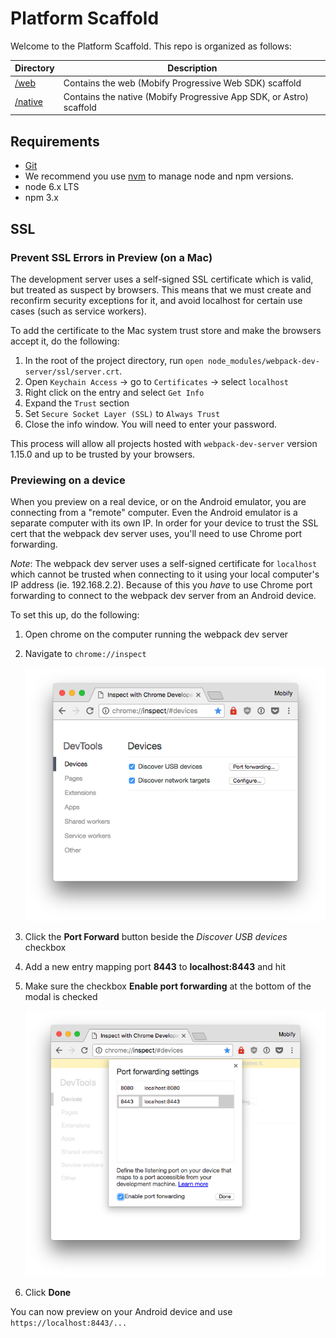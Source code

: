 # Platform Scaffold

Welcome to the Platform Scaffold. This repo is organized as follows:

| Directory          | Description                                                         |
| ------------------ | ------------------------------------------------------------------- |
| [/web](/web)       | Contains the web (Mobify Progressive Web SDK) scaffold              |
| [/native](/native) | Contains the native (Mobify Progressive App SDK, or Astro) scaffold |

## Requirements

- [Git](https://git-scm.com/)
- We recommend you use [nvm](https://github.com/creationix/nvm#installation) to
manage node and npm versions.
- node 6.x LTS
- npm 3.x

## SSL

### Prevent SSL Errors in Preview (on a Mac)

The development server uses a self-signed SSL certificate which is
valid, but treated as suspect by browsers. This means that we must
create and reconfirm security exceptions for it, and avoid localhost
for certain use cases (such as service workers).

To add the certificate to the Mac system trust store and make the
browsers accept it, do the following:

1. In the root of the project directory, run `open node_modules/webpack-dev-server/ssl/server.crt`.
2. Open `Keychain Access` -> go to `Certificates` -> select `localhost`
3. Right click on the entry and select `Get Info`
4. Expand the `Trust` section
5. Set `Secure Socket Layer (SSL)` to `Always Trust`
6. Close the info window. You will need to enter your password.

This process will allow all projects hosted with `webpack-dev-server`
version 1.15.0 and up to be trusted by your browsers.

### Previewing on a device

When you preview on a real device, or on the Android emulator, you are
connecting from a "remote" computer. Even the Android emulator is a separate
computer with its own IP. In order for your device to trust the SSL cert
that the webpack dev server uses, you'll need to use Chrome port forwarding.

_Note_: The webpack dev server uses a self-signed certificate for `localhost`
        which cannot be trusted when connecting to it using your local
        computer's IP address (ie. 192.168.2.2). Because of this you *have*
        to use Chrome port forwarding to connect to the webpack dev server
        from an Android device.

To set this up, do the following:

1. Open chrome on the computer running the webpack dev server
2. Navigate to `chrome://inspect`

   ![Chrome: Inspect Screenshot](web/dev-server/assets/chrome-inspect.png)

3. Click the **Port Forward** button beside the *Discover USB devices* checkbox
4. Add a new entry mapping port **8443** to **localhost:8443** and hit <Enter>
5. Make sure the checkbox **Enable port forwarding** at the bottom of the modal is checked

   ![Chrome: Inspect with port forward entry](web/dev-server/assets/chrome-inspect-port-forward.png)

6. Click **Done**

You can now preview on your Android device and use `https://localhost:8443/...`
